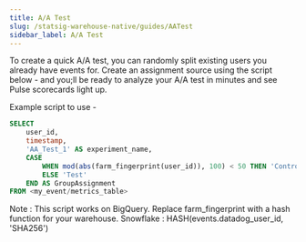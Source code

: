 ```yaml
---
title: A/A Test
slug: /statsig-warehouse-native/guides/AATest
sidebar_label: A/A Test
---
```


To create a quick A/A test, you can randomly split existing users you already have events for. Create an assignment source using the script below - and you;ll be ready to analyze your A/A test in minutes and see Pulse scorecards light up. 

Example script to use - 

```sql
SELECT
    user_id,
    timestamp,
    'AA_Test_1' AS experiment_name,
    CASE
        WHEN mod(abs(farm_fingerprint(user_id)), 100) < 50 THEN 'Control'
        ELSE 'Test'
    END AS GroupAssignment
FROM <my_event/metrics_table>
```

Note : This script works on BigQuery. Replace farm_fingerprint with a hash function for your warehouse.
Snowflake : HASH(events.datadog_user_id, 'SHA256')


